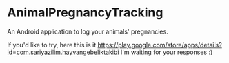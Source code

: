 # AnimalPregnancyTracking
An Android application to log your animals' pregnancies.

If you'd like to try, here this is it 
https://play.google.com/store/apps/details?id=com.sariyazilim.hayvangebeliktakibi
I'm waiting for your responses :)
